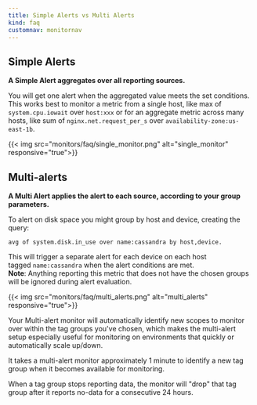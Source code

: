 ```yaml
---
title: Simple Alerts vs Multi Alerts
kind: faq
customnav: monitornav
---
```


## Simple Alerts
**A Simple Alert aggregates over all reporting sources.**

You will get one alert when the aggregated value meets the set conditions. This works best to monitor a metric from a single host, like max of `system.cpu.iowait` over `host:xxx` or for an aggregate metric across many hosts, like sum of `nginx.net.request_per_s` over `availability-zone:us-east-1b`.

{{< img src="monitors/faq/single_monitor.png" alt="single_monitor" responsive="true">}}

## Multi-alerts
**A Multi Alert applies the alert to each source, according to your group parameters.**

To alert on disk space you might group by host and device, creating the query: 
```
avg of system.disk.in_use over name:cassandra by host,device. 
```

This will trigger a separate alert for each device on each host tagged `name:cassandra` when the alert conditions are met.  
**Note**: Anything reporting this metric that does not have the chosen groups will be ignored during alert evaluation.

{{< img src="monitors/faq/multi_alerts.png" alt="multi_alerts" responsive="true">}}

Your Multi-alert monitor will automatically identify new scopes to monitor over within the tag groups you've chosen, which makes the multi-alert setup especially useful for monitoring on environments that quickly or automatically scale up/down. 

It takes a multi-alert monitor approximately 1 minute to identify a new tag group when it becomes available for monitoring.

When a tag group stops reporting data, the monitor will "drop" that tag group after it reports no-data for a consecutive 24 hours.